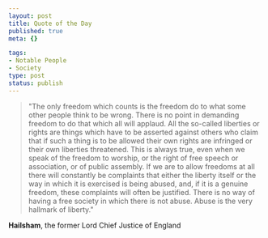 ```yaml
--- 
layout: post
title: Quote of the Day
published: true
meta: {}

tags: 
- Notable People
- Society
type: post
status: publish
---
```

<blockquote>"The only freedom which counts is the freedom do to what some other people think to be wrong.  There is no point in demanding freedom to do that which all will applaud.  All the so-called liberties or rights are things which have to be asserted against others who claim that if such a thing is to be allowed their own rights are infringed or their own liberties threatened.  This is always true, even when we speak of the freedom to worship, or the right of free speech or association, or of public assembly.  If we are to allow freedoms at all there will constantly be complaints that either the liberty itself or the way in which it is exercised is being abused, and, if it is a genuine freedom, these complaints will often be justified.  There is no way of having a free society in which there is not abuse.  Abuse is the very hallmark of liberty."</blockquote>
<strong>Hailsham</strong>, the former Lord Chief Justice of England
